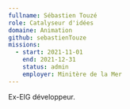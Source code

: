 ```yaml
---
fullname: Sébastien Touzé
role: Catalyseur d'idées 
domaine: Animation
github: sebastienTouze
missions:
  - start: 2021-11-01
    end: 2021-12-31
    status: admin
    employer: Minitère de la Mer
---
```


Ex-EIG développeur. 
